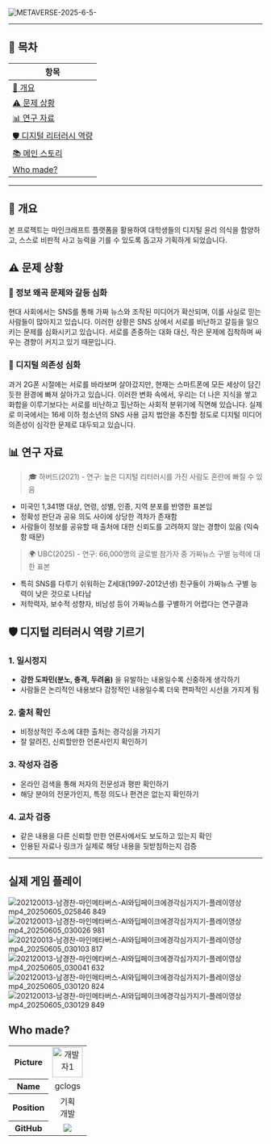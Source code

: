 
![METAVERSE-2025-6-5-](https://github.com/user-attachments/assets/92eb8447-04f0-401c-858f-e42d8b2c8ac5)

---

## 📖 목차

| 항목 |
|------|
| [📌 개요](#-개요) |
| [⚠️ 문제 상황](#-문제-상황) |
| [📊 연구 자료](#-연구-자료) |
| [🛡️ 디지털 리터러시 역량](#-디지털-리터러시-역량-기르기) |
| [📚 메인 스토리](#-메인-스토리) |
| [Who made?](#-Who-made?) |

---


## 📌 개요

본 프로젝트는 마인크래프트 플랫폼을 활용하여 대학생들의 디지털 윤리 의식을 함양하고, 스스로 비판적 사고 능력을 기를 수 있도록 돕고자 기획하게 되었습니다.

## ⚠️ 문제 상황

### 📰 정보 왜곡 문제와 갈등 심화

현대 사회에서는 SNS를 통해 가짜 뉴스와 조작된 미디어가 확산되며, 이를 사실로 믿는 사람들이 많아지고 있습니다.
이러한 상황은 SNS 상에서 서로를 비난하고 갈등을 일으키는 문제를 심화시키고 있습니다.
서로를 존중하는 대화 대신, 작은 문제에 집착하며 싸우는 경향이 커지고 있기 때문입니다.

### 📱 디지털 의존성 심화

과거 2G폰 시절에는 서로를 바라보며 살아갔지만, 현재는 스마트폰에 모든 세상이 담긴 듯한 환경에 빠져 살아가고 있습니다.
이러한 변화 속에서, 우리는 더 나은 지식을 쌓고 화합을 이루기보다는 서로를 비난하고 힐난하는 사회적 분위기에 직면해 있습니다.
실제로 미국에서는 16세 이하 청소년의 SNS 사용 금지 법안을 추진할 정도로 디지털 미디어 의존성이 심각한 문제로 대두되고 있습니다.


## 📊 연구 자료

> 🎓 하버드(2021) - 연구: 높은 디지털 리터러시를 가진 사람도 혼란에 빠질 수 있음
- 미국인 1,341명 대상, 연령, 성별, 인종, 지역 분포를 반영한 표본임
- 정확성 판단과 공유 의도 사이에 상당한 격차가 존재함
- 사람들이 정보를 공유할 때 출처에 대한 신뢰도를 고려하지 않는 경향이 있음 (익숙함 때문)

> 🌍 UBC(2025) - 연구: 66,000명의 글로벌 참가자 중 가짜뉴스 구별 능력에 대한 표본
- 특히 SNS를 다루기 쉬워하는 Z세대(1997-2012년생) 친구들이 가짜뉴스 구별 능력이 낮은 것으로 나타남
- 저학력자, 보수적 성향자, 비남성 등이 가짜뉴스를 구별하기 어렵다는 연구결과

## 🛡️ 디지털 리터러시 역량 기르기

### 1. 일시정지
- **강한 도파민(분노, 충격, 두려움)** 을 유발하는 내용일수록 신중하게 생각하기
- 사람들은 논리적인 내용보다 감정적인 내용일수록 더욱 편파적인 시선을 가지게 됨

### 2. 출처 확인
- 비정상적인 주소에 대한 출처는 경각심을 가지기
- 잘 알려진, 신뢰할만한 언론사인지 확인하기

### 3. 작성자 검증
- 온라인 검색을 통해 저자의 전문성과 평판 확인하기
- 해당 분야의 전문가인지, 특정 의도나 편견은 없는지 확인하기

### 4. 교차 검증
- 같은 내용을 다른 신뢰할 만한 언론사에서도 보도하고 있는지 확인
- 인용된 자료나 링크가 실제로 해당 내용을 뒷받침하는지 검증

---

## 실제 게임 플레이
![202120013-남경찬-마인메타버스-AI와딥페이크에경각심가지기-플레이영상 mp4_20250605_025846 849](https://github.com/user-attachments/assets/03fd5ff8-8be0-4fe9-a8a0-16be27a582a3)
![202120013-남경찬-마인메타버스-AI와딥페이크에경각심가지기-플레이영상 mp4_20250605_030026 981](https://github.com/user-attachments/assets/2127921d-6063-4582-9a93-bbbc39e55e45)
![202120013-남경찬-마인메타버스-AI와딥페이크에경각심가지기-플레이영상 mp4_20250605_030103 817](https://github.com/user-attachments/assets/bfb0e868-2227-4815-8d17-766d1395c94c)
![202120013-남경찬-마인메타버스-AI와딥페이크에경각심가지기-플레이영상 mp4_20250605_030041 632](https://github.com/user-attachments/assets/d2ca7845-6ec0-45ed-9c68-eaf015a53f3b)
![202120013-남경찬-마인메타버스-AI와딥페이크에경각심가지기-플레이영상 mp4_20250605_030120 824](https://github.com/user-attachments/assets/1a238514-6e88-4318-ad58-38bee7adb0e1)
![202120013-남경찬-마인메타버스-AI와딥페이크에경각심가지기-플레이영상 mp4_20250605_030129 849](https://github.com/user-attachments/assets/e1c594df-b3ef-453f-9c24-2b253d29d3e9)

## Who made?

<table width="500px">
    <thead>
    </thead>
    <tr>
        <th>Picture</th>
        <td align="center"><img src="https://avatars.githubusercontent.com/u/119719994?v=4" width="60" height="60" alt="개발자1"></td>
    </tr>
    <tr>
        <th>Name</th>
        <td align="center">gclogs</td>
    </tr>
    <tr>
        <th>Position</th>
        <td align="center">기획<br>개발</td>
    </tr>
    <tr>
        <th>GitHub</th>
        <td align="center"><a href="https://github.com/gclogs"><img src="http://img.shields.io/badge/gclogs-green?style=social&logo=github"/></a></td>
    </tr>
</table>
